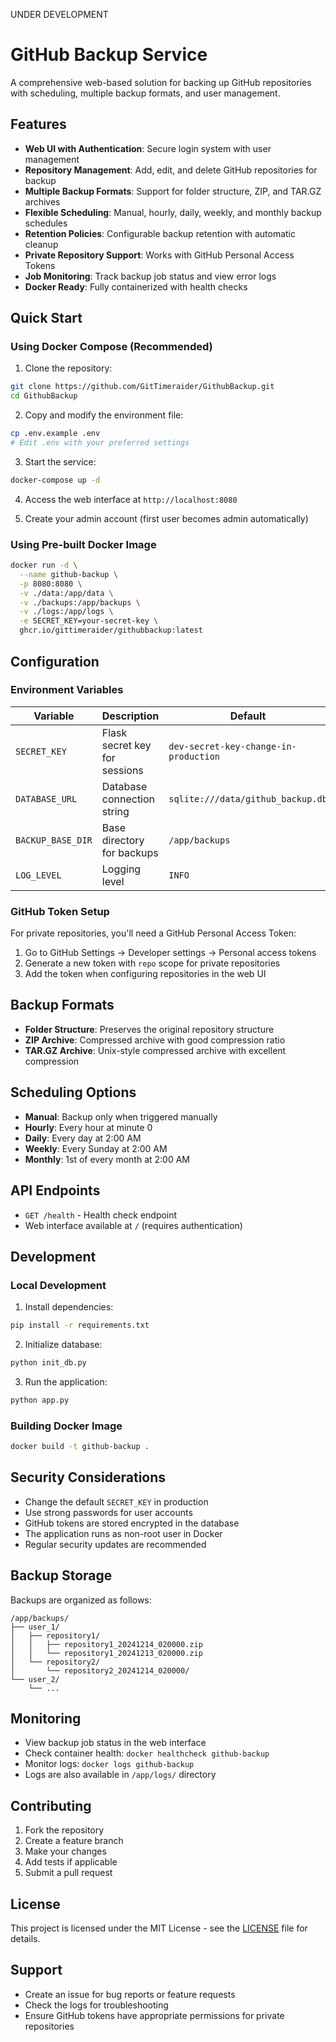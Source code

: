 UNDER DEVELOPMENT

# GitHub Backup Service

A comprehensive web-based solution for backing up GitHub repositories with scheduling, multiple backup formats, and user management.

## Features

- **Web UI with Authentication**: Secure login system with user management
- **Repository Management**: Add, edit, and delete GitHub repositories for backup
- **Multiple Backup Formats**: Support for folder structure, ZIP, and TAR.GZ archives
- **Flexible Scheduling**: Manual, hourly, daily, weekly, and monthly backup schedules
- **Retention Policies**: Configurable backup retention with automatic cleanup
- **Private Repository Support**: Works with GitHub Personal Access Tokens
- **Job Monitoring**: Track backup job status and view error logs
- **Docker Ready**: Fully containerized with health checks

## Quick Start

### Using Docker Compose (Recommended)

1. Clone the repository:
```bash
git clone https://github.com/GitTimeraider/GithubBackup.git
cd GithubBackup
```

2. Copy and modify the environment file:
```bash
cp .env.example .env
# Edit .env with your preferred settings
```

3. Start the service:
```bash
docker-compose up -d
```

4. Access the web interface at `http://localhost:8080`

5. Create your admin account (first user becomes admin automatically)

### Using Pre-built Docker Image

```bash
docker run -d \
  --name github-backup \
  -p 8080:8080 \
  -v ./data:/app/data \
  -v ./backups:/app/backups \
  -v ./logs:/app/logs \
  -e SECRET_KEY=your-secret-key \
  ghcr.io/gittimeraider/githubbackup:latest
```

## Configuration

### Environment Variables

| Variable | Description | Default |
|----------|-------------|---------|
| `SECRET_KEY` | Flask secret key for sessions | `dev-secret-key-change-in-production` |
| `DATABASE_URL` | Database connection string | `sqlite:///data/github_backup.db` |
| `BACKUP_BASE_DIR` | Base directory for backups | `/app/backups` |
| `LOG_LEVEL` | Logging level | `INFO` |

### GitHub Token Setup

For private repositories, you'll need a GitHub Personal Access Token:

1. Go to GitHub Settings → Developer settings → Personal access tokens
2. Generate a new token with `repo` scope for private repositories
3. Add the token when configuring repositories in the web UI

## Backup Formats

- **Folder Structure**: Preserves the original repository structure
- **ZIP Archive**: Compressed archive with good compression ratio
- **TAR.GZ Archive**: Unix-style compressed archive with excellent compression

## Scheduling Options

- **Manual**: Backup only when triggered manually
- **Hourly**: Every hour at minute 0
- **Daily**: Every day at 2:00 AM
- **Weekly**: Every Sunday at 2:00 AM
- **Monthly**: 1st of every month at 2:00 AM

## API Endpoints

- `GET /health` - Health check endpoint
- Web interface available at `/` (requires authentication)

## Development

### Local Development

1. Install dependencies:
```bash
pip install -r requirements.txt
```

2. Initialize database:
```bash
python init_db.py
```

3. Run the application:
```bash
python app.py
```

### Building Docker Image

```bash
docker build -t github-backup .
```

## Security Considerations

- Change the default `SECRET_KEY` in production
- Use strong passwords for user accounts
- GitHub tokens are stored encrypted in the database
- The application runs as non-root user in Docker
- Regular security updates are recommended

## Backup Storage

Backups are organized as follows:
```
/app/backups/
├── user_1/
│   ├── repository1/
│   │   ├── repository1_20241214_020000.zip
│   │   └── repository1_20241213_020000.zip
│   └── repository2/
│       └── repository2_20241214_020000/
└── user_2/
    └── ...
```

## Monitoring

- View backup job status in the web interface
- Check container health: `docker healthcheck github-backup`
- Monitor logs: `docker logs github-backup`
- Logs are also available in `/app/logs/` directory

## Contributing

1. Fork the repository
2. Create a feature branch
3. Make your changes
4. Add tests if applicable
5. Submit a pull request

## License

This project is licensed under the MIT License - see the [LICENSE](LICENSE) file for details.

## Support

- Create an issue for bug reports or feature requests
- Check the logs for troubleshooting
- Ensure GitHub tokens have appropriate permissions for private repositories
